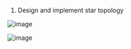 1. Design and implement star topology

![image](https://user-images.githubusercontent.com/47166768/224659182-4c5a44f4-8d27-4d7a-ab77-444584eff6b6.png)

![image](https://user-images.githubusercontent.com/47166768/224659274-9794b101-18cf-48e9-9b98-b3547ea4ea15.png)
